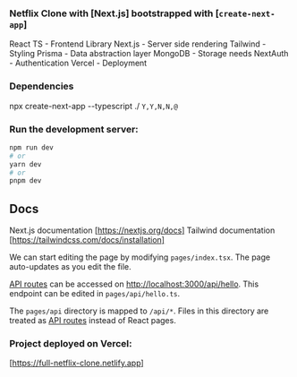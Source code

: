 ### Netflix Clone with [Next.js] bootstrapped with [`create-next-app`]

React TS - Frontend Library
Next.js - Server side rendering
Tailwind - Styling
Prisma - Data abstraction layer
MongoDB - Storage needs
NextAuth - Authentication
Vercel - Deployment

### Dependencies

npx create-next-app --typescript ./ 
```Y,Y,N,N,@```

### Run the development server:

```bash
npm run dev
# or
yarn dev
# or
pnpm dev
```

## Docs

Next.js documentation [https://nextjs.org/docs]
Tailwind documentation [https://tailwindcss.com/docs/installation]

We can start editing the page by modifying `pages/index.tsx`. The page auto-updates as you edit the file.

[API routes](https://nextjs.org/docs/api-routes/introduction) can be accessed on [http://localhost:3000/api/hello](http://localhost:3000/api/hello). This endpoint can be edited in `pages/api/hello.ts`.

The `pages/api` directory is mapped to `/api/*`. Files in this directory are treated as [API routes](https://nextjs.org/docs/api-routes/introduction) instead of React pages.

### Project deployed on Vercel: 

[https://full-netflix-clone.netlify.app]